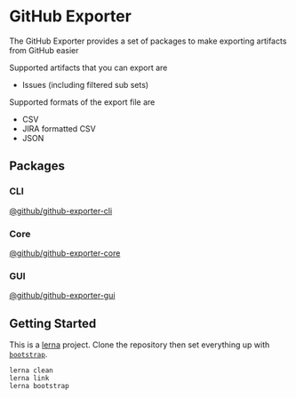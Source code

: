 # GitHub Exporter

The GitHub Exporter provides a set of packages to make exporting artifacts from GitHub easier

Supported artifacts that you can export are
- Issues (including filtered sub sets)

Supported formats of the export file are
- CSV
- JIRA formatted CSV
- JSON

## Packages

### CLI

[@github/github-exporter-cli](packages/cli)

### Core

[@github/github-exporter-core](packages/core)

### GUI

[@github/github-exporter-gui](packages/gui)

## Getting Started

This is a [lerna](https://github.com/lerna/lerna) project. Clone the repository then set everything up with [`bootstrap`](https://github.com/lerna/lerna/tree/master/commands/bootstrap#readme).

```
lerna clean
lerna link
lerna bootstrap
```
